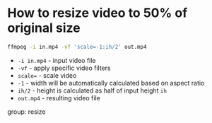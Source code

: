 # How to resize video to 50% of original size

```bash
ffmpeg -i in.mp4 -vf 'scale=-1:ih/2' out.mp4
```

- `-i in.mp4` - input video file
- `-vf` - apply specific video filters
- `scale=` - scale video
- `-1` - width will be automatically calculated based on aspect ratio
- `ih/2` - height is calculated as half of input height `ih` 
- `out.mp4` - resulting video file

group: resize


